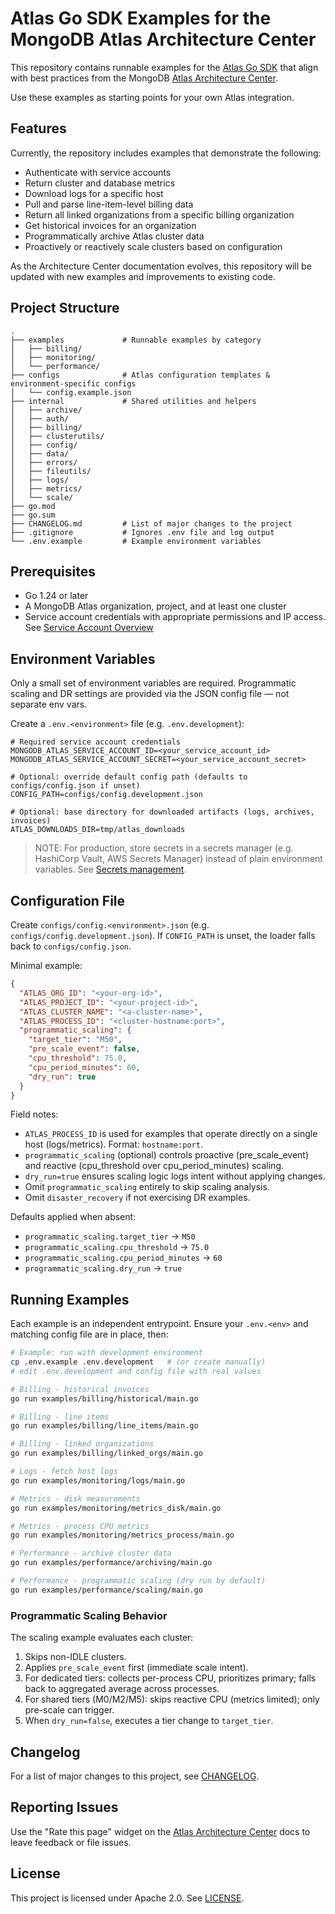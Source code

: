 # Atlas Go SDK Examples for the MongoDB Atlas Architecture Center

This repository contains runnable examples for the
[Atlas Go SDK](https://www.mongodb.com/docs/atlas/sdk/)
that align with best practices from the MongoDB
[Atlas Architecture Center](https://www.mongodb.com/docs/atlas/architecture/current/).

Use these examples as starting points for your own Atlas integration.

## Features

Currently, the repository includes examples that demonstrate the following:

- Authenticate with service accounts
- Return cluster and database metrics
- Download logs for a specific host
- Pull and parse line-item-level billing data
- Return all linked organizations from a specific billing organization
- Get historical invoices for an organization
- Programmatically archive Atlas cluster data
- Proactively or reactively scale clusters based on configuration

As the Architecture Center documentation evolves, this repository will be updated with new examples 
and improvements to existing code. 

## Project Structure

```text
.
├── examples             # Runnable examples by category
│   ├── billing/
│   ├── monitoring/
│   └── performance/
├── configs              # Atlas configuration templates & environment-specific configs
│   └── config.example.json
├── internal             # Shared utilities and helpers
│   ├── archive/
│   ├── auth/
│   ├── billing/
│   ├── clusterutils/
│   ├── config/
│   ├── data/
│   ├── errors/
│   ├── fileutils/
│   ├── logs/
│   ├── metrics/
│   └── scale/
├── go.mod
├── go.sum
├── CHANGELOG.md         # List of major changes to the project 
├── .gitignore           # Ignores .env file and log output
└── .env.example         # Example environment variables
```

## Prerequisites

- Go 1.24 or later
- A MongoDB Atlas organization, project, and at least one cluster
- Service account credentials with appropriate permissions and IP access. See
  [Service Account Overview](https://www.mongodb.com/docs/atlas/api/service-accounts-overview/)

## Environment Variables

Only a small set of environment variables are required. Programmatic scaling and DR settings are provided via the JSON config file — not separate env vars.

Create a `.env.<environment>` file (e.g. `.env.development`):

```dotenv
# Required service account credentials
MONGODB_ATLAS_SERVICE_ACCOUNT_ID=<your_service_account_id>
MONGODB_ATLAS_SERVICE_ACCOUNT_SECRET=<your_service_account_secret>

# Optional: override default config path (defaults to configs/config.json if unset)
CONFIG_PATH=configs/config.development.json

# Optional: base directory for downloaded artifacts (logs, archives, invoices)
ATLAS_DOWNLOADS_DIR=tmp/atlas_downloads
```

> NOTE: For production, store secrets in a secrets manager (e.g. HashiCorp Vault, AWS Secrets Manager) instead of plain environment variables. See [Secrets management](https://www.mongodb.com/docs/atlas/architecture/current/auth/#secrets-management).

## Configuration File

Create `configs/config.<environment>.json` (e.g. `configs/config.development.json`). If `CONFIG_PATH` is unset, the loader falls back to `configs/config.json`.

Minimal example:
```json
{
  "ATLAS_ORG_ID": "<your-org-id>",
  "ATLAS_PROJECT_ID": "<your-project-id>",
  "ATLAS_CLUSTER_NAME": "<a-cluster-name>",
  "ATLAS_PROCESS_ID": "<cluster-hostname:port>",
  "programmatic_scaling": {
    "target_tier": "M50",
    "pre_scale_event": false,
    "cpu_threshold": 75.0,
    "cpu_period_minutes": 60,
    "dry_run": true
  }
}
```

Field notes:
- `ATLAS_PROCESS_ID` is used for examples that operate directly on a single host (logs/metrics). Format: `hostname:port`.
- `programmatic_scaling` (optional) controls proactive (pre_scale_event) and reactive (cpu_threshold over cpu_period_minutes) scaling.
- `dry_run=true` ensures scaling logic logs intent without applying changes.
- Omit `programmatic_scaling` entirely to skip scaling analysis.
- Omit `disaster_recovery` if not exercising DR examples.

Defaults applied when absent:
- `programmatic_scaling.target_tier` → `M50`
- `programmatic_scaling.cpu_threshold` → `75.0`
- `programmatic_scaling.cpu_period_minutes` → `60`
- `programmatic_scaling.dry_run` → `true`

## Running Examples

Each example is an independent entrypoint. Ensure your `.env.<env>` and matching config file are in place, then:

```bash
# Example: run with development environment
cp .env.example .env.development   # (or create manually)
# edit .env.development and config file with real values

# Billing - historical invoices
go run examples/billing/historical/main.go

# Billing - line items
go run examples/billing/line_items/main.go

# Billing - linked organizations
go run examples/billing/linked_orgs/main.go

# Logs - fetch host logs
go run examples/monitoring/logs/main.go

# Metrics - disk measurements
go run examples/monitoring/metrics_disk/main.go

# Metrics - process CPU metrics
go run examples/monitoring/metrics_process/main.go

# Performance - archive cluster data
go run examples/performance/archiving/main.go

# Performance - programmatic scaling (dry run by default)
go run examples/performance/scaling/main.go
```

### Programmatic Scaling Behavior

The scaling example evaluates each cluster:
1. Skips non-IDLE clusters.
2. Applies `pre_scale_event` first (immediate scale intent).
3. For dedicated tiers: collects per-process CPU, prioritizes primary; falls back to aggregated average across processes.
4. For shared tiers (M0/M2/M5): skips reactive CPU (metrics limited); only pre-scale can trigger.
5. When `dry_run=false`, executes a tier change to `target_tier`.

## Changelog

For a list of major changes to this project, see [CHANGELOG](CHANGELOG.md).

## Reporting Issues

Use the "Rate this page" widget on the
[Atlas Architecture Center](https://www.mongodb.com/docs/atlas/architecture/current/)
docs to leave feedback or file issues.

## License

This project is licensed under Apache 2.0. See [LICENSE](LICENSE.md).
